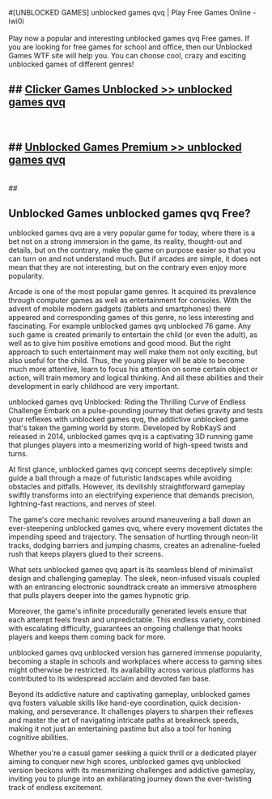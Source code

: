 #[UNBLOCKED GAMES] unblocked games qvq | Play Free Games Online - iwi0i <br>
<br>
Play now a popular and interesting unblocked games qvq Free games. If you are looking for free games for school and office, then our Unblocked Games WTF site will help you. You can choose cool, crazy and exciting unblocked games of different genres!


## ##  [Clicker Games Unblocked >> unblocked games qvq](http://freeplayer.one?title=unblocked_games_qvq&ref=22)
  <br>

##  ## [Unblocked Games Premium >> unblocked games qvq](http://freeplayer.one?title=unblocked_games_qvq&ref=22)
  <br>
  ##



## Unblocked Games unblocked games qvq Free?

unblocked games qvq are a very popular game for today, where there is a bet not on a strong immersion in the game, its reality, thought-out and details, but on the contrary, make the game on purpose easier so that you can turn on and not understand much. But if arcades are simple, it does not mean that they are not interesting, but on the contrary even enjoy more popularity.

Arcade is one of the most popular game genres. It acquired its prevalence through computer games as well as entertainment for consoles. With the advent of mobile modern gadgets (tablets and smartphones) there appeared and corresponding games of this genre, no less interesting and fascinating. For example unblocked games qvq unblocked 76 game. Any such game is created primarily to entertain the child (or even the adult), as well as to give him positive emotions and good mood. But the right approach to such entertainment may well make them not only exciting, but also useful for the child. Thus, the young player will be able to become much more attentive, learn to focus his attention on some certain object or action, will train memory and logical thinking. And all these abilities and their development in early childhood are very important.

unblocked games qvq Unblocked: Riding the Thrilling Curve of Endless Challenge
Embark on a pulse-pounding journey that defies gravity and tests your reflexes with unblocked games qvq, the addictive unblocked game that's taken the gaming world by storm. Developed by RobKayS and released in 2014, unblocked games qvq is a captivating 3D running game that plunges players into a mesmerizing world of high-speed twists and turns.

At first glance, unblocked games qvq concept seems deceptively simple: guide a ball through a maze of futuristic landscapes while avoiding obstacles and pitfalls. However, its devilishly straightforward gameplay swiftly transforms into an electrifying experience that demands precision, lightning-fast reactions, and nerves of steel.

The game's core mechanic revolves around maneuvering a ball down an ever-steepening unblocked games qvq, where every movement dictates the impending speed and trajectory. The sensation of hurtling through neon-lit tracks, dodging barriers and jumping chasms, creates an adrenaline-fueled rush that keeps players glued to their screens.

What sets unblocked games qvq apart is its seamless blend of minimalist design and challenging gameplay. The sleek, neon-infused visuals coupled with an entrancing electronic soundtrack create an immersive atmosphere that pulls players deeper into the games hypnotic grip.

Moreover, the game's infinite procedurally generated levels ensure that each attempt feels fresh and unpredictable. This endless variety, combined with escalating difficulty, guarantees an ongoing challenge that hooks players and keeps them coming back for more.

unblocked games qvq unblocked version has garnered immense popularity, becoming a staple in schools and workplaces where access to gaming sites might otherwise be restricted. Its availability across various platforms has contributed to its widespread acclaim and devoted fan base.

Beyond its addictive nature and captivating gameplay, unblocked games qvq fosters valuable skills like hand-eye coordination, quick decision-making, and perseverance. It challenges players to sharpen their reflexes and master the art of navigating intricate paths at breakneck speeds, making it not just an entertaining pastime but also a tool for honing cognitive abilities.

Whether you're a casual gamer seeking a quick thrill or a dedicated player aiming to conquer new high scores, unblocked games qvq unblocked version beckons with its mesmerizing challenges and addictive gameplay, inviting you to plunge into an exhilarating journey down the ever-twisting track of endless excitement.